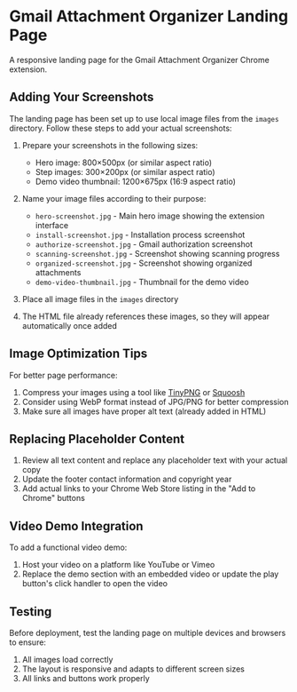 # Gmail Attachment Organizer Landing Page

A responsive landing page for the Gmail Attachment Organizer Chrome extension.

## Adding Your Screenshots

The landing page has been set up to use local image files from the `images` directory. Follow these steps to add your actual screenshots:

1. Prepare your screenshots in the following sizes:
   - Hero image: 800×500px (or similar aspect ratio)
   - Step images: 300×200px (or similar aspect ratio)
   - Demo video thumbnail: 1200×675px (16:9 aspect ratio)

2. Name your image files according to their purpose:
   - `hero-screenshot.jpg` - Main hero image showing the extension interface
   - `install-screenshot.jpg` - Installation process screenshot
   - `authorize-screenshot.jpg` - Gmail authorization screenshot
   - `scanning-screenshot.jpg` - Screenshot showing scanning progress
   - `organized-screenshot.jpg` - Screenshot showing organized attachments
   - `demo-video-thumbnail.jpg` - Thumbnail for the demo video

3. Place all image files in the `images` directory

4. The HTML file already references these images, so they will appear automatically once added

## Image Optimization Tips

For better page performance:

1. Compress your images using a tool like [TinyPNG](https://tinypng.com/) or [Squoosh](https://squoosh.app/)
2. Consider using WebP format instead of JPG/PNG for better compression
3. Make sure all images have proper alt text (already added in HTML)

## Replacing Placeholder Content

1. Review all text content and replace any placeholder text with your actual copy
2. Update the footer contact information and copyright year
3. Add actual links to your Chrome Web Store listing in the "Add to Chrome" buttons

## Video Demo Integration

To add a functional video demo:

1. Host your video on a platform like YouTube or Vimeo
2. Replace the demo section with an embedded video or update the play button's click handler to open the video

## Testing

Before deployment, test the landing page on multiple devices and browsers to ensure:

1. All images load correctly
2. The layout is responsive and adapts to different screen sizes
3. All links and buttons work properly 